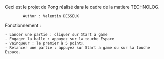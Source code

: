 Ceci est le projet de Pong réalisé dans le cadre de la matière TECHNOLOG.

			Author : Valentin DESSEUX

Fonctionnement :

	- Lancer une partie : cliquer sur Start a game
	- Engager la balle : appuyez sur la touche Espace
	- Vainqueur : le premier à 5 points.
	- Relancer une partie : appuyez sur Start a game ou sur la touche Espace.


